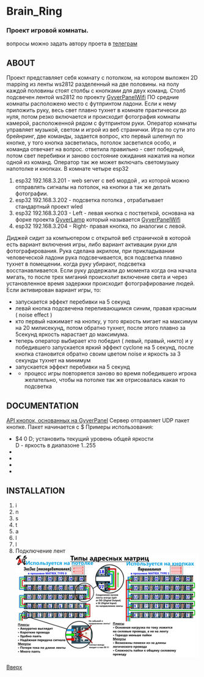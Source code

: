 # Brain_Ring
<a id="anchor"></a>
### Проект игровой комнаты. 
вопросы можно задать автору проета в [телеграм](https://t.me/nicelightio)

## ABOUT 
Проект представляет себя комнату с потолком, на котором выложен 2D mapping из ленты ws2812 разделенный на две половины. на полу каждой половины стоят столбы с кнопками для двух команд. Столб подсвечен лентой ws2812 по проекту [GyverPanelWifi](https://github.com/vvip-68/GyverPanelWiFi/tree/master)
ПО средние комнаты расположено место с футпринтом ладони. Если к нему приложить руку, весь свет плавно тухнет в комнате практически до нуля, потом резко включается и происходит фотография комнаты камерой, расположенной рядом с футпринтом руки. Оператор комнаты управляет музыкой, светом и игрой из веб странички. Игра по сути это брейнринг, две команды, задается вопрос, кто первый шлепнул по кнопке, у того кнопка засветилась, потолок засветился особо, и команда отвечает на вопрос. ответила правильно - свет победный, потом свет перебивки и заново состояние ожидания нажатия на нопки одной из команд. 
Оператор так же может включать светомузыку напотолке и кнопках.
В комнате четыре  esp32
1. esp32 192.168.3.201 - web server с веб мордой , из которой можно отправлять сигналы на потолок, на кнопки а так же делать фотографии. 
2. esp32 192.168.3.202 - подсветка потолка ,  отрабатывает стандартный проект wled
3. esp32 192.168.3.203 - Left - левая кнопка с постветкой, основана на форке проекта [GyverLamp](https://alexgyver.ru/gyverlamp/) который называется [GyverPanelWifi](https://github.com/vvip-68/GyverPanelWiFi/tree/master)
4. esp32 192.168.3.204 - Right- правая кнопка, по аналогии с левой.

Диджей сидит за компьютером с открытой веб страничкой в которой есть вариант включения игры,
либо вариант активации руки для фотографирования. Рука сделана акрилом, при прикладывании человеческой ладони рука подсвечивается, вся подсветка плавно тухнет в помещении. когда руку убирают, подсветка восстанавливается.
Если руку додержали до момента когда она начала мигать, то после трех миганий происхолит включение света и через установленное время задержки происходит фотографирование людей.
Если активирован вариант игры, то:
- запускается эффект перебивки на 5 секунд
- левай кнопка подсвечена переливающимся синим, правая красным ( noise effect )
- кто первый нажимает на кнопку, у того яркость мигает на максимум на 20 милисекунд, потом обратно тухнет, после этого плавно за 5секунд яркость нарастает до максимума. 
- теперь оператор выбирает кто победил ( левый, правый, никто) и у победившего запускается  яркий эффект cyclone на 5 секунд, после кнопка становится обратно своим цветом noise и яркость за 3 секунды тухнет на минимум
- запускается эффект перебивки на 5 секунд
- - процесс игры повторяется заново
во время победившего игрока желательно, чтобы на потолке так же отрисовалась какая то подсветка 

## DOCUMENTATION 
[API кнопок, основанных на GyverPanel](https://github.com/vvip-68/GyverPanelWiFi/wiki/API-%D1%83%D0%BF%D1%80%D0%B0%D0%B2%D0%BB%D0%B5%D0%BD%D0%B8%D1%8F-%D1%83%D1%81%D1%82%D1%80%D0%BE%D0%B9%D1%81%D1%82%D0%B2%D0%BE%D0%BC) 
Сервер отправляет UDP пакет кнопке. Пакет  начинается с $
Примеры использования:   
* $4 0 D; установить текущий уровень общей яркости  
        D - яркость в диапазоне 1..255
*
*
*
*

  
## INSTALLATION

1. i
2. n
3. s
4. t
5. a
6. l
7. l
8. Подключение лент 
![Подключение лент](/left_right_buttons/GyverPanelWiFi-master/schemes/scheme1.jpg)


[Вверх](#anchor)
